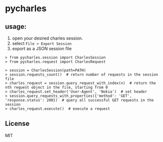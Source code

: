 # pycharles

## usage:

1. open your desired charles session.
2. select `File > Export Session`
3. export as a JSON session file

```
> from pycharles.session import CharlesSession
> from pycharles.request import CharlesRequest

> session = CharlesSession(path=PATH)
> session.requests_count()  # return number of requests in the session file
> charles_request = session.query_request_with_index(n)  # return the nth request object in the file, starting from 0
> charles_request.set_header('User-Agent', 'Nokia')  # set header
> session.query_requests_with_properties({'method': 'GET', 'response.status': 200})  # query all successful GET requests in the session
> charles_request.execute()  # execute a request
```

License
-------
MIT
